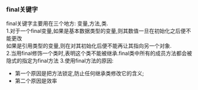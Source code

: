 ### final关键字  
final关键字主要用在三个地方: 变量,方法,类.  
1.对于一个final变量,如果是基本数据类型的变量,则其数值一旦在初始化之后便不能更改  
如果是引用类型的变量,则在对其初始化后便不能再让其指向另一个对象.  
2.当用final修饰一个类时,表明这个类不能被继承.final类中所有的成员方法都会被隐式的指定为final方法
3.使用final方法的原因:  
* 第一个原因是把方法锁定,防止任何继承类修改它的含义;  
* 第二个原因是效率
